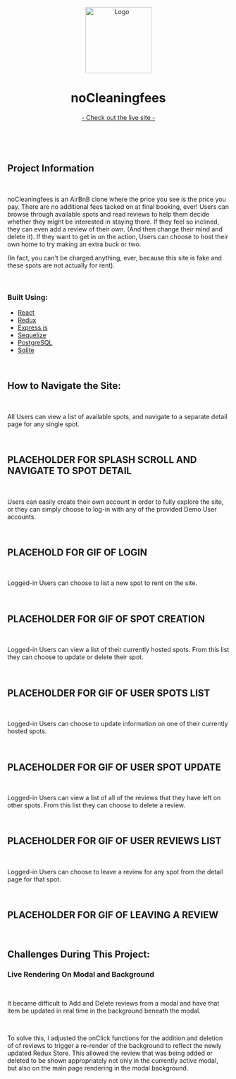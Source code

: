 <p align="center">
  <a href="https://nocleaningfees.herokuapp.com" target="_blank">
    <img src="https://user-images.githubusercontent.com/98988710/202827332-8c23708f-5e0a-4b86-982f-39b6342c65bf.png" alt="Logo" width="150" height="150">
  </a>

  <h1 style="border-bottom:none" align="center">noCleaningfees</h1>

  <p align="center">
    <a href="https://nocleaningfees.herokuapp.com" target="_blank">- Check out the live site -</a>
  </p>
    <br />
    <br />
    <br />
</p>


## Project Information

<br />

<p>
noCleaningfees is an AirBnB clone where the price you see is the price you pay. There are no additional fees tacked on at final booking, ever! Users can browse through available spots and read reviews to help them decide whether they might be interested in staying there. If they feel so inclined, they can even add a review of their own. (And then change their mind and delete it). If they want to get in on the action, Users can choose to host their own home to try making an extra buck or two.
</p>

<p>(In fact, you can't be charged anything, ever, because this site is fake and these spots are not actually for rent).</p>

<br />

### Built Using:
* [React](https://beta.reactjs.org/)
* [Redux](https://redux.js.org/)
* [Express.js](https://expressjs.com/)
* [Sequelize](https://sequelize.org/)
* [PostgreSQL](https://www.postgresql.org/docs/)
* [Sqlite](https://www.sqlite.org/docs.html)

<br />

## How to Navigate the Site:

<br />

<p>
  All Users can view a list of available spots, and navigate to a separate detail page for any single spot.
</p>

<br />

<h2>PLACEHOLDER FOR SPLASH SCROLL AND NAVIGATE TO SPOT DETAIL</h2>

<br />

<p>
  Users can easily create their own account in order to fully explore the site, or they can simply choose to log-in with any of the provided Demo User accounts.
</p>

<br />

<h2>PLACEHOLD FOR GIF OF LOGIN</h2>

<br/>

<p>
  Logged-in Users can choose to list a new spot to rent on the site.
</p>

<br/>

<h2>PLACEHOLDER FOR GIF OF SPOT CREATION</h2>

<br />

<p>
  Logged-in Users can view a list of their currently hosted spots. From this list they can choose to update or delete their spot.
</p>

<br/>

<h2>PLACEHOLDER FOR GIF OF USER SPOTS LIST</h2>

<br/>

<p>
  Logged-in Users can choose to update information on one of their currently hosted spots.
</p>

<br/>

<h2>PLACEHOLDER FOR GIF OF USER SPOT UPDATE</h2>

<br/>

<p>
  Logged-in Users can view a list of all of the reviews that they have left on other spots. From this list they can choose to delete a review.
</p>

<br/>

<h2>PLACEHOLDER FOR GIF OF USER REVIEWS LIST</h2>

<br/>

<p>
  Logged-in Users can choose to leave a review for any spot from the detail page for that spot.
</p>

<br/>

<h2>PLACEHOLDER FOR GIF OF LEAVING A REVIEW</h2>

<br/>

## Challenges During This Project:
### Live Rendering On Modal and Background

<br />

<p>
  It became difficult to Add and Delete reviews from a modal and have that item be updated in real time in the background beneath the modal.
</p>

<br />

<p>
  To solve this, I adjusted the onClick functions for the addition and deletion of of reviews to trigger a re-render of the background to reflect the newly updated Redux Store. This allowed the review that was being added or deleted to be shown appropriately not only in the currently active modal, but also on the main page rendering in the modal background.
</p>
